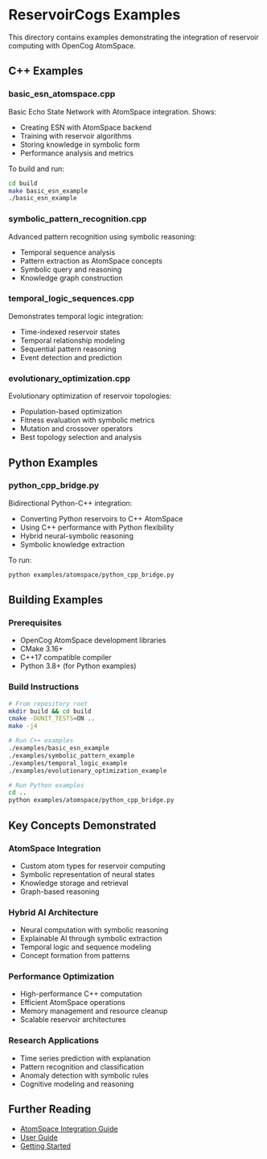 # ReservoirCogs Examples

This directory contains examples demonstrating the integration of reservoir computing with OpenCog AtomSpace.

## C++ Examples

### basic_esn_atomspace.cpp
Basic Echo State Network with AtomSpace integration. Shows:
- Creating ESN with AtomSpace backend
- Training with reservoir algorithms
- Storing knowledge in symbolic form
- Performance analysis and metrics

To build and run:
```bash
cd build
make basic_esn_example
./basic_esn_example
```

### symbolic_pattern_recognition.cpp
Advanced pattern recognition using symbolic reasoning:
- Temporal sequence analysis
- Pattern extraction as AtomSpace concepts
- Symbolic query and reasoning
- Knowledge graph construction

### temporal_logic_sequences.cpp
Demonstrates temporal logic integration:
- Time-indexed reservoir states
- Temporal relationship modeling
- Sequential pattern reasoning
- Event detection and prediction

### evolutionary_optimization.cpp
Evolutionary optimization of reservoir topologies:
- Population-based optimization
- Fitness evaluation with symbolic metrics
- Mutation and crossover operators
- Best topology selection and analysis

## Python Examples

### python_cpp_bridge.py
Bidirectional Python-C++ integration:
- Converting Python reservoirs to C++ AtomSpace
- Using C++ performance with Python flexibility
- Hybrid neural-symbolic reasoning
- Symbolic knowledge extraction

To run:
```bash
python examples/atomspace/python_cpp_bridge.py
```

## Building Examples

### Prerequisites
- OpenCog AtomSpace development libraries
- CMake 3.16+
- C++17 compatible compiler
- Python 3.8+ (for Python examples)

### Build Instructions
```bash
# From repository root
mkdir build && cd build
cmake -DUNIT_TESTS=ON ..
make -j4

# Run C++ examples
./examples/basic_esn_example
./examples/symbolic_pattern_example
./examples/temporal_logic_example
./examples/evolutionary_optimization_example

# Run Python examples
cd ..
python examples/atomspace/python_cpp_bridge.py
```

## Key Concepts Demonstrated

### AtomSpace Integration
- Custom atom types for reservoir computing
- Symbolic representation of neural states
- Knowledge storage and retrieval
- Graph-based reasoning

### Hybrid AI Architecture
- Neural computation with symbolic reasoning
- Explainable AI through symbolic extraction
- Temporal logic and sequence modeling
- Concept formation from patterns

### Performance Optimization
- High-performance C++ computation
- Efficient AtomSpace operations
- Memory management and resource cleanup
- Scalable reservoir architectures

### Research Applications
- Time series prediction with explanation
- Pattern recognition and classification
- Anomaly detection with symbolic rules
- Cognitive modeling and reasoning

## Further Reading
- [AtomSpace Integration Guide](../docs/user_guide/atomspace_integration.md)
- [User Guide](../docs/user_guide/index.md)
- [Getting Started](../docs/getting_started.md)
